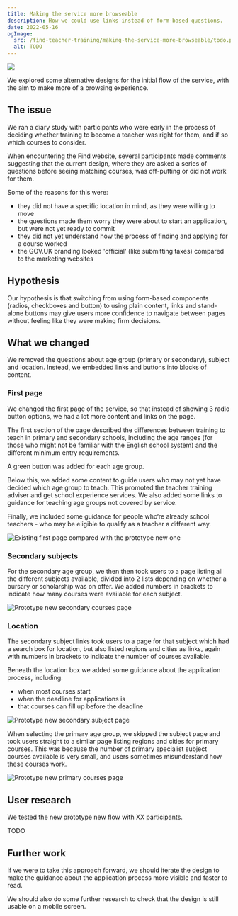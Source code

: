 ```yaml
---
title: Making the service more browseable
description: How we could use links instead of form-based questions.
date: 2022-05-16
ogImage:
  src: /find-teacher-training/making-the-service-more-browseable/todo.png
  alt: TODO
---
```


![](flow-update.png "")

We explored some alternative designs for the initial flow of the service, with the aim to make more of a browsing experience.

## The issue

We ran a diary study with participants who were early in the process of deciding whether training to become a teacher was right for them, and if so which courses to consider.

When encountering the Find website, several participants made comments suggesting that the current design, where they are asked a series of questions before seeing matching courses, was off-putting or did not work for them.

Some of the reasons for this were:

* they did not have a specific location in mind, as they were willing to move
* the questions made them worry they were about to start an application, but were not yet ready to commit
* they did not yet understand how the process of finding and applying for a course worked
* the GOV.UK branding looked 'official' (like submitting taxes) compared to the marketing websites

## Hypothesis

Our hypothesis is that switching from using form-based components (radios, checkboxes and button) to using plain content, links and stand-alone buttons may give users more confidence to navigate between pages without feeling like they were making firm decisions.

## What we changed

We removed the questions about age group (primary or secondary), subject and location. Instead, we embedded links and buttons into blocks of content. 

### First page

We changed the first page of the service, so that instead of showing 3 radio button options, we had a lot more content and links on the page.

The first section of the page described the differences between training to teach in primary and secondary schools, including the age ranges (for those who might not be familiar with the English school system) and the different minimum entry requirements.

A green button was added for each age group.

Below this, we added some content to guide users who may not yet have decided which age group to teach. This promoted the teacher training adviser and get school experience services. We also added some links to guidance for teaching age groups not covered by service.

Finally, we included some guidance for people who‘re already school teachers - who may be eligible to qualify as a teacher a different way.

![](find-before-and-after.png "Existing first page compared with the prototype new one")

### Secondary subjects

For the secondary age group, we then then took users to a page listing all the different subjects available, divided into 2 lists depending on whether a bursary or scholarship was on offer. We added numbers in brackets to indicate how many courses were available for each subject.

![](find-secondary-courses.png "Prototype new secondary courses page")

### Location

The secondary subject links took users to a page for that subject which had a search box for location, but also listed regions and cities as links, again with numbers in brackets to indicate the number of courses available.

Beneath the location box we added some guidance about the application process, including:

* when most courses start
* when the deadline for applications is
* that courses can fill up before the deadline

![](secondary-subject.png "Prototype new secondary subject page")

When selecting the primary age group, we skipped the subject page and took users straight to a similar page listing regions and cities for primary courses. This was because the number of primary specialist subject courses available is very small, and users sometimes misunderstand how these courses work.

![](primary.png "Prototype new primary courses page")

## User research

We tested the new prototype new flow with XX participants.

TODO

## Further work

If we were to take this approach forward, we should iterate the design to make the guidance about the application process more visible and faster to read.

We should also do some further research to check that the design is still usable on a mobile screen.
